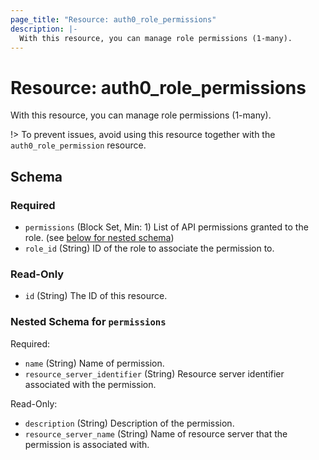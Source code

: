 ```yaml
---
page_title: "Resource: auth0_role_permissions"
description: |-
  With this resource, you can manage role permissions (1-many).
---
```


# Resource: auth0_role_permissions

With this resource, you can manage role permissions (1-many).

!> To prevent issues, avoid using this resource together with the `auth0_role_permission` resource.



<!-- schema generated by tfplugindocs -->
## Schema

### Required

- `permissions` (Block Set, Min: 1) List of API permissions granted to the role. (see [below for nested schema](#nestedblock--permissions))
- `role_id` (String) ID of the role to associate the permission to.

### Read-Only

- `id` (String) The ID of this resource.

<a id="nestedblock--permissions"></a>
### Nested Schema for `permissions`

Required:

- `name` (String) Name of permission.
- `resource_server_identifier` (String) Resource server identifier associated with the permission.

Read-Only:

- `description` (String) Description of the permission.
- `resource_server_name` (String) Name of resource server that the permission is associated with.


